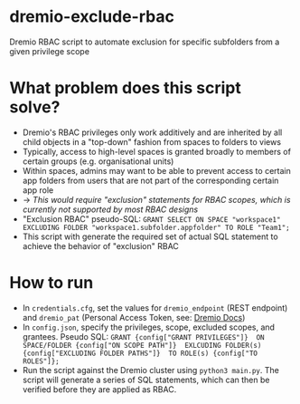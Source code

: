 # dremio-exclude-rbac
Dremio RBAC script to automate exclusion for specific subfolders from a given privilege scope

# What problem does this script solve?
- Dremio's RBAC privileges only work additively and are inherited by all child objects in a "top-down" fashion from spaces to folders to views
- Typically, access to high-level spaces is granted broadly to members of certain groups (e.g. organisational units)
- Within spaces, admins may want to be able to prevent access to certain app folders from users that are not part of the corresponding certain app role
- -> _This would require "exclusion" statements for RBAC scopes, which is currently not supported by most RBAC designs_
- "Exclusion RBAC" pseudo-SQL: `GRANT SELECT ON SPACE "workspace1" EXCLUDING FOLDER "workspace1.subfolder.appfolder" TO ROLE "Team1";`
- This script with generate the required set of actual SQL statement to achieve the behavior of "exclusion" RBAC

# How to run
- In `credentials.cfg`, set the values for `dremio_endpoint` (REST endpoint) and `dremio_pat` (Personal Access Token, see: [Dremio Docs](https://docs.dremio.com/current/security/authentication/personal-access-tokens/))
- In `config.json`, specify the privileges, scope, excluded scopes, and grantees.
    Pseudo SQL:
        ```GRANT {config["GRANT PRIVILEGES"]} 
        ON SPACE/FOLDER {config["ON SCOPE PATH"]} 
        EXLCUDING FOLDER(s) {config["EXCLUDING FOLDER PATHS"]} 
        TO ROLE(s) {config["TO ROLES"]};```
- Run the script against the Dremio cluster using `python3 main.py`. The script will generate a series of SQL statements, which can then be verified before they are applied as RBAC.